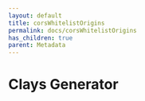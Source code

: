 ```yaml
---
layout: default
title: corsWhitelistOrigins
permalink: docs/corsWhitelistOrigins
has_children: true
parent: Metadata
---
```



# Clays Generator

